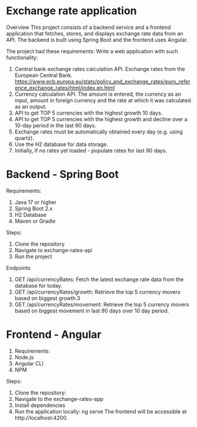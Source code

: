 # Exchange rate application

Overview
This project consists of a backend service and a frontend application that fetches, stores, and displays exchange rate data from an API. The backend is built using Spring Boot and the frontend uses Angular.

The project had these requirements:
Write a web application with such functionality:
1. Central bank exchange rates calculation API. Exchange rates from the European Central Bank. https://www.ecb.europa.eu/stats/policy_and_exchange_rates/euro_reference_exchange_rates/html/index.en.html
2. Currency calculation API. The amount is entered, the currency as an input, amount in foreign currency and the rate at which it was calculated as an output.
3. API to get TOP 5 currencies with the highest growth 10 days.
4. API to get TOP 5 currencies with the highest growth and decline over a 10-day period in the last 90 days.
5. Exchange rates must be automatically obtained every day (e.g. using quartz).
6. Use the H2 database for data storage.
7. Initially, if no rates yet loaded - populate rates for last 90 days.

# Backend - Spring Boot
Requirements:
1. Java 17 or higher
2. Spring Boot 2.x
3. H2 Database
4. Maven or Gradle 

Steps:
1. Clone the repository
2. Navigate to exchange-rates-api
3. Run the project

Endpoints
1. GET /api/currencyRates: Fetch the latest exchange rate data from the database for today.
2. GET /api/currencyRates/growth: Retrieve the top 5 currency movers based on biggest growth.3
3. GET /api/currencyRates/movement: Retrieve the top 5 currency movers based on biggest movement in last 90 days over 10 day period.

# Frontend - Angular
1. Requirements:
2. Node.js
3. Angular CLI
4. NPM

Steps:
1. Clone the repository:
2. Navigate to the exchange-rates-app
3. Install dependencies
4. Run the application locally: ng serve
The frontend will be accessible at http://localhost:4200.
